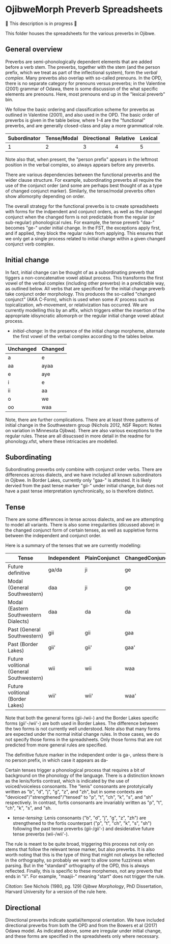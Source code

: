 # OjibweMorph Preverb Spreadsheets

:construction: This description is in progress :construction:

This folder houses the spreadsheets for the various preverbs in Ojibwe.

## General overview

Preverbs are semi-phonologically dependent elements that are added before a verb stem. The preverbs, together with the stem (and the person prefix, which we treat as part of the inflectional system), form the *verbal complex*. Many preverbs also overlap with so-called prenouns. In the OPD, there is no separate category for prenouns versus preverbs; in the Valentine (2001) grammar of Odawa, there is some discussion of the what specific elements are prenouns. Here, most prenouns end up in the "lexical preverb" bin.

We follow the basic ordering and classification scheme for preverbs as outlined in Valentine (2001), and also used in the OPD. The basic order of preverbs is given in the table below, where 1-4 are the "functional" preverbs, and are generally closed-class and play a more grammatical role.

| Subordinator | Tense/Modal | Directional | Relative | Lexical |
|----------|----------|----------|----------|----------|
|   1   |   2   |   3   |   4   |   5   |

Note also that, when present, the "person prefix" appears in the leftmost position in the verbal complex, so always appears before any preverbs.

There are various dependencies between the functional preverbs and the wider clause structure. For example, subordinating preverbs all require the use of the conjunct order (and some are perhaps best thought of as a type of changed conjunct marker). Similarly, the tense/modal preverbs often show allomorphy depending on order.

The overall strategy for the functional preverbs is to create spreadsheets with forms for the indpendent and conjunct orders, as well as the changed conjunct when the changed form is not predictable from the regular (or sub-regular) phonological rules. For example, the tense preverb "daa-" becomes "ge-" under initial change. In the FST, the exceptions apply first, and if applied, they block the regular rules from applying. This ensures that we only get a single process related to initial change within a given changed conjunct verb complex.

## Initial change

In fact, initial change can be thought of as a subordinating preverb that tiggers a non-concatenative vowel ablaut process. This transforms the first vowel of the verbal complex (including other preverbs) in a predictable way, as outlined below. All verbs that are specificed for the initial change preverb take conjunct order morphology. This produces the so-called "changed conjunct" (AKA C-Form), which is used when some A' process such as topicalization, *wh*-movement, or relativization has occurred. We are currently modelling this by an affix, which triggers either the insertion of the appropriate idisyncratic allomorph or the regular initial change vowel ablaut process.

- *initial-change:* In the presence of the initial change morpheme, alternate the first vowel of the verbal complex according to the tables below.

| Unchanged   | Changed  |
|-------------|----------|
| a           | e        |
| aa          | ayaa     |
| e           | aye	     |
| i           | e        |
| ii          | aa       |
| o           | we       |
| oo          | waa      |


Note, there are further complications. There are at least three patterns of initial change in the Southwestern group (Nichols 2012, NSF Report: Notes on variation in Minnesota Ojibwa). There are also various exceptions to the regular rules. These are all disucssed in more detail in the readme for phonology.xfst, where these intricacies are modelled.

## Subordinating

Subordinating preverbs only combine with conjunct order verbs. There are differences across dialects, and we have included all known subordinators in Ojibwe. In Border Lakes, currently only "gaa-" is attested. It is likely dervied from the past tense marker "gii-" under initial change, but does not have a past tense interpretation synchronically, so is therefore distinct.

## Tense

There are some differences in tense across dialects, and we are attempting to model all variants. There is also some irregularities (dicussed above) in the changed conjunct form of certain tenses, as well as suppletive forms between the independent and conjunct order. 

Here is a summary of the tenses that we are currently modelling:

| Tense                            | Independent | PlainConjunct | ChangedConjunct |
|----------------------------------|-------------|---------------|-----------------|
| Future definitive               	| ga/da          | ji            | ge              |
| Modal (General Southwestern)    	| daa         | ji            | ge              |
| Modal (Eastern Southwestern Dialects) | daa         | da            | da              |
| Past (General Southwestern)     | gii         | gii           | gaa              |
| Past (Border Lakes)             | gii'        | gii'          | gaa'              |
| Future volitional (General Southwestern) | wii         | wii           | waa              |
| Future volitional (Border Lakes) | wii'        | wii'          | waa'              |

Note that both the general forms (gii-/wii-) and the Border Lakes specific forms (gii'-/wii'-) are both used in Border Lakes. The difference between the two forms is not currently well understood. Note also that many forms are expected under the normal initial change rules. In those cases, we do not specify those forms in the spreadsheets. Only those forms that are not predicted from more general rules are specified. 

The definitive future marker in the independent order is ga-, unless there is no person prefix, in which case it appears as da-

Certain tenses trigger a phonological process that requires a bit of background on the phonology of the language. There is a distinction known as the lenis/fortis contrast, which is indicated by the use of voiced/voiceless consonants. The "lenis" consonants are prototyically written as "b", "d", "j", "g", "z", and "zh", but in some contexts are "devoiced"/"strengthened"/"tensed" to "p", "t", "ch", "k", "s", and "sh" respectively. In contrast, fortis consonants are invariably written as "p", "t", "ch", "k", "s", and "sh.

- *tense-tensing:* Lenis consonants ("b", "d", "j", "g", "z", "zh") are strengthened to the fortis counterpart ("p", "t", "ch", "k", "s", "sh") following the past tense preverbs (gii-/gii'-) and desiderative future tense preverbs (wii-/wii'-).

The rule is meant to be quite broad, triggering this process not only on stems that follow the relevant tense marker, but also preverbs. It is also worth noting that this is the type of thing that might not *always* be reflected in the orthography, so probably we want to allow some fuzziness when parsing. But in the "standard" orthography of the OPD, this is always reflected. Finally, this is specific to these morphemes, not any preverb that ends in "ii". For example, "maajii-" meaning "start" does not trigger the rule.

*Citation*: See Nichols (1980, pg. 129) *Ojibwe Morphology*, PhD Dissertation, Harvard University for a version of the rule here.

## Directional

Directional preverbs indicate spatial/temporal orientation. We have included directional preverbs from both the OPD and from the Bowers et al (2017) Odawa model. As indicated above, some are irregular under initial change, and these forms are specified in the spreadsheets only where necessary.
